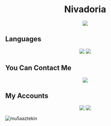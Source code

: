<h1 align="center">Nivadoria</h1>

<div align="center">
    <a href="https://discord.com/users/334063167606882305" title="Discord Account"><img src="https://lanyard.cnrad.dev/api/474973515817287691"></a>
</div>

## Languages
<div align="center">
<img src="https://img.shields.io/badge/javascript%20-%23323330.svg?&style=for-the-badge&logo=javascript&logoColor=%ff5959"/> 
<img src="https://img.shields.io/badge/html5%20-%23E34F26.svg?&style=for-the-badge&logo=html5&logoColor=white"/>  

</div>

## You Can Contact Me

<div align="center">
<img src="https://img.shields.io/badge/nivadoria@kediler.xyz%20-%23323330.svg?&style=for-the-badge&logo=gmail&logoColor=%23F7DF1E"/> 

</div>

## My Accounts
<p align="center">
   <a href="https://discord.com/users/474973515817287691" target"blank_">
   <img src="https://img.shields.io/badge/discord%20-111111.svg?&style=for-the-badge&logo=discord&logoColor=white"></a>
   <a href="https://github.com/mu5aaztekin" target"blank_"><img src="https://img.shields.io/badge/GitHub%20-111111.svg?&style=for-the-badge&logo=github&logoColor=white"></a>
     <p align="left"> <img src="https://komarev.com/ghpvc/?username=mu5aaztekin&label=Profile%20views&color=0e75b6&style=flat" alt="mu5aaztekin" /> </p> 
